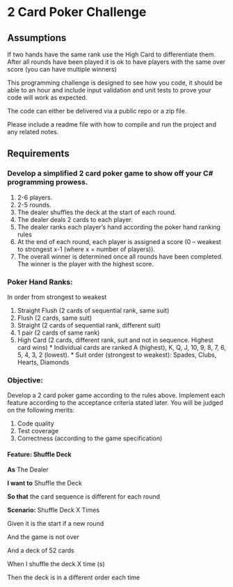 # 2 Card Poker Challenge

## Assumptions

If two hands have the same rank use the High Card to differentiate them.
After all rounds have been played it is ok to have players with the same over score (you can have multiple winners)

This programming challenge is designed to see how you code, it should be able to 
an hour and include input validation and unit tests to prove your code will work 
as expected.

The code can either be delivered via a public repo or a zip file.

Please include a readme file with how to compile and run the project and any
related notes.

## Requirements

### Develop a simplified 2 card poker game to show off your C# programming prowess.

  1. 2-6 players.
  2. 2-5 rounds.
  3. The dealer shuffles the deck at the start of each round.
  4. The dealer deals 2 cards to each player.
  5. The dealer ranks each player’s hand according the poker hand ranking rules
  6. At the end of each round, each player is assigned a score (0 – weakest to 
     strongest x-1 (where x = number of players)).
  7. The overall winner is determined once all rounds have been completed. The 
     winner is the player with the highest score.

### Poker Hand Ranks:

In order from strongest to weakest

  1. Straight Flush (2 cards of sequential rank, same suit)
  2. Flush (2 cards, same suit)
  3. Straight (2 cards of sequential rank, different suit)
  4. 1 pair (2 cards of same rank)
  5. High Card (2 cards, different rank, suit and not in sequence. Highest card wins)
    * Individual cards are ranked A (highest), K, Q, J, 10, 9, 8, 7, 6, 5, 4, 3, 2 (lowest).
    * Suit order (strongest to weakest): Spades, Clubs, Hearts, Diamonds

### Objective:

Develop a 2 card poker game according to the rules above. Implement each feature 
according to the acceptance criteria stated later. You will be judged on the 
following merits:
  
  1. Code quality
  2. Test coverage
  3. Correctness (according to the game specification)

#### Feature: Shuffle Deck

**As** The Dealer 

**I want to** Shuffle the Deck

**So that** the card sequence is different for each round

**Scenario:** Shuffle Deck X Times

Given it is the start if a new round

And the game is not over

And a deck of 52 cards

When I shuffle the deck X time (s)

Then the deck is in a different order each time
